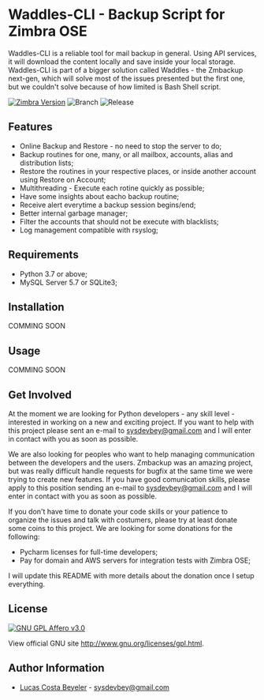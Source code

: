 Waddles-CLI - Backup Script for Zimbra OSE
=========

Waddles-CLI is a reliable tool for mail backup in general. Using API services, it will download the content locally and save inside your local storage. Waddles-CLI is part of a bigger solution called Waddles - the Zmbackup next-gen, which will solve most of the issues presented but the first one, but we couldn't solve because of how limited is Bash Shell script.

[![Zimbra Version](https://img.shields.io/badge/Zimbra%20OSE-8.8.15-orange.svg)](https://www.zimbra.com/downloads/zimbra-collaboration-open-source/)
![Branch](https://img.shields.io/badge/Branch-Development-yellow.svg)
![Release](https://img.shields.io/badge/Release-1.0.0-green.svg)

Features
------------
* Online Backup and Restore - no need to stop the server to do;
* Backup routines for one, many, or all mailbox, accounts, alias and distribution lists;
* Restore the routines in your respective places, or inside another account using Restore on Account;
* Multithreading - Execute each rotine quickly as possible;
* Have some insights about eacho backup routine;
* Receive alert everytime a backup session begins/end;
* Better internal garbage manager;
* Filter the accounts that should not be execute with blacklists;
* Log management compatible with rsyslog;

Requirements
------------
* Python 3.7 or above;
* MySQL Server 5.7 or SQLite3;

Installation
------------
COMMING SOON

Usage
------------
COMMING SOON

Get Involved
------------------
At the moment we are looking for Python developers - any skill level - interested in working on a new and exciting project. If you want to help with this project please sent an e-mail to sysdevbey@gmail.com and I will enter in contact with you as soon as possible.

We are also looking for peoples who want to help managing communication between the developers and the users. Zmbackup was an amazing project, but was really difficult handle requests for bugfix at the same time we were trying to create new features. If you have good comunication skills, please apply to this position sending an e-mail to sysdevbey@gmail.com and I will enter in contact with you as soon as possible.

If you don't have time to donate your code skills or your patience to organize the issues and talk with costumers, please try at least donate some coins to this project. We are looking for some donations for the following:

* Pycharm licenses for full-time developers;
* Pay for domain and AWS servers for integration tests with Zimbra OSE;

I will update this README with more details about the donation once I setup everything.

License
-------

[![GNU GPL Affero v3.0](http://www.gnu.org/graphics/gplv3-127x51.png)](http://www.gnu.org/licenses/gpl.html)

View official GNU site <http://www.gnu.org/licenses/gpl.html>.

Author Information
------------------

* [Lucas Costa Beyeler](https://github.com/lucascbeyeler) - sysdevbey@gmail.com

